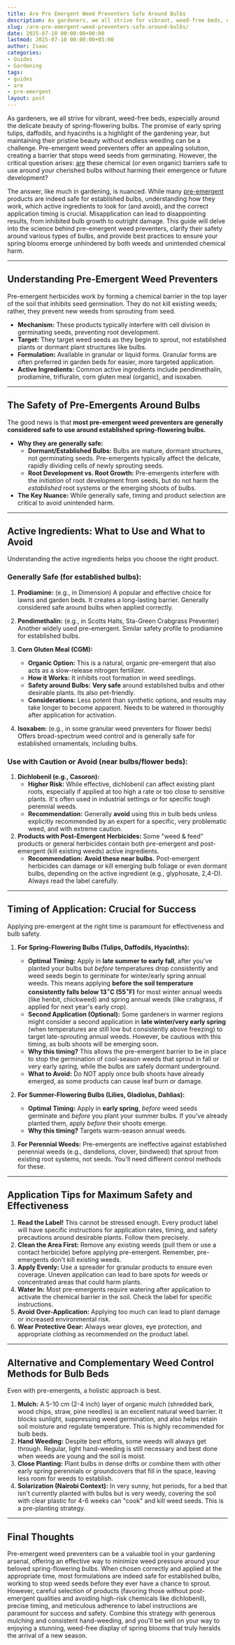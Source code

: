 ```yaml
---
title: Are Pre Emergent Weed Preventers Safe Around Bulbs
description: As gardeners, we all strive for vibrant, weed-free beds, especially around the delicate beauty of spring-flowering bulbs.
slug: /are-pre-emergent-weed-preventers-safe-around-bulbs/
date: 2025-07-10 00:00:00+00:00
lastmod: 2025-07-10 00:00:00+03:00
author: Isaac
categories:
- Guides
- Gardening
tags:
- guides
- are
- pre-emergent
layout: post
---
```

As gardeners, we all strive for vibrant, weed-free beds, especially around the delicate beauty of spring-flowering bulbs. The promise of early spring tulips, daffodils, and hyacinths is a highlight of the gardening year, but maintaining their pristine beauty without endless weeding can be a challenge. Pre-emergent weed preventers offer an appealing solution, creating a barrier that stops weed seeds from germinating. However, the critical question arises: [are](https://pestpolicy.com/are-butterfly-bushes-bad-for-butterflies/) these chemical (or even organic) barriers safe to use around your cherished bulbs without harming their emergence or future development?

The answer, like much in gardening, is nuanced. While many [pre-emergent](https://pestpolicy.com/when-to-apply-pre-emergent/) products are indeed safe for established bulbs, understanding how they work, which active ingredients to look for (and avoid), and the correct application timing is crucial. Misapplication can lead to disappointing results, from inhibited bulb growth to outright damage. This guide will delve into the science behind pre-emergent weed preventers, clarify their safety around various types of bulbs, and provide best practices to ensure your spring blooms emerge unhindered by both weeds and unintended chemical harm.

---

## Understanding Pre-Emergent Weed Preventers

Pre-emergent herbicides work by forming a chemical barrier in the top layer of the soil that inhibits seed germination. They do not kill existing weeds; rather, they prevent new weeds from sprouting from seed.

* **Mechanism:** These products typically interfere with cell division in germinating seeds, preventing root development.
* **Target:** They target weed seeds as they begin to sprout, not established plants or dormant plant structures like bulbs.
* **Formulation:** Available in granular or liquid forms. Granular forms are often preferred in garden beds for easier, more targeted application.
* **Active Ingredients:** Common active ingredients include pendimethalin, prodiamine, trifluralin, corn gluten meal (organic), and isoxaben.

---

## The Safety of Pre-Emergents Around Bulbs

The good news is that **most pre-emergent weed preventers are generally considered safe to use around established spring-flowering bulbs.**

* **Why they are generally safe:**
    * **Dormant/Established Bulbs:** Bulbs are mature, dormant structures, not germinating seeds. Pre-emergents typically affect the delicate, rapidly dividing cells of newly sprouting seeds.
    * **Root Development vs. Root Growth:** Pre-emergents interfere with the *initiation* of root development from seeds, but do not harm the *established* root systems or the emerging shoots of bulbs.
* **The Key Nuance:** While generally safe, timing and product selection are critical to avoid unintended harm.

---

## Active Ingredients: What to Use and What to Avoid

Understanding the active ingredients helps you choose the right product.

### Generally Safe (for established bulbs):

1.  **Prodiamine:** (e.g., in Dimension) A popular and effective choice for lawns and garden beds. It creates a long-lasting barrier. Generally considered safe around bulbs when applied correctly.
2.  **Pendimethalin:** (e.g., in Scotts Halts, Sta-Green Crabgrass Preventer) Another widely used pre-emergent. Similar safety profile to prodiamine for established bulbs.
3.  **Corn Gluten Meal (CGM):**
    * **Organic Option:** This is a natural, organic pre-emergent that also acts as a slow-release nitrogen fertilizer.
    * **How it Works:** It inhibits root formation in weed seedlings.
    * **Safety around Bulbs:** **Very safe** around established bulbs and other desirable plants. Its also pet-friendly.
    * **Considerations:** Less potent than synthetic options, and results may take longer to become apparent. Needs to be watered in thoroughly after application for activation.

4.  **Isoxaben:** (e.g., in some granular weed preventers for flower beds) Offers broad-spectrum weed control and is generally safe for established ornamentals, including bulbs.

### Use with Caution or Avoid (near bulbs/flower beds):

1.  **Dichlobenil (e.g., Casoron):**
    * **Higher Risk:** While effective, dichlobenil can affect existing plant roots, especially if applied at too high a rate or too close to sensitive plants. It's often used in industrial settings or for specific tough perennial weeds.
    * **Recommendation:** Generally **avoid** using this in bulb beds unless explicitly recommended by an expert for a specific, very problematic weed, and with extreme caution.
2.  **Products with Post-Emergent Herbicides:** Some "weed & feed" products or general herbicides contain both pre-emergent and post-emergent (kill existing weeds) active ingredients.
    * **Recommendation:** **Avoid these near bulbs.** Post-emergent herbicides can damage or kill emerging bulb foliage or even dormant bulbs, depending on the active ingredient (e.g., glyphosate, 2,4-D). Always read the label carefully.

---

## Timing of Application: Crucial for Success

Applying pre-emergent at the right time is paramount for effectiveness and bulb safety.

1.  **For Spring-Flowering Bulbs (Tulips, Daffodils, Hyacinths):**
    * **Optimal Timing:** Apply in **late summer to early fall**, after you've planted your bulbs but *before* temperatures drop consistently and weed seeds begin to germinate for winter/early spring annual weeds. This means applying **before the soil temperature consistently falls below $13^\circ \text{C}$ ($55^\circ \text{F}$)** for most winter annual weeds (like henbit, chickweed) and spring annual weeds (like crabgrass, if applied for next year's early crop).
    * **Second Application (Optional):** Some gardeners in warmer regions might consider a second application in **late winter/very early spring** (when temperatures are still low but consistently above freezing) to target late-sprouting annual weeds. However, be cautious with this timing, as bulb shoots will be emerging soon.
    * **Why this timing?** This allows the pre-emergent barrier to be in place to stop the germination of cool-season weeds that sprout in fall or very early spring, while the bulbs are safely dormant underground.
    * **What to Avoid:** Do NOT apply once bulb shoots have already emerged, as some products can cause leaf burn or damage.

2.  **For Summer-Flowering Bulbs (Lilies, Gladiolus, Dahlias):**
    * **Optimal Timing:** Apply in **early spring**, *before* weed seeds germinate and *before* you plant your summer bulbs. If you've already planted them, apply *before* their shoots emerge.
    * **Why this timing?** Targets warm-season annual weeds.

3.  **For Perennial Weeds:** Pre-emergents are ineffective against established perennial weeds (e.g., dandelions, clover, bindweed) that sprout from existing root systems, not seeds. You'll need different control methods for these.

---

## Application Tips for Maximum Safety and Effectiveness

1.  **Read the Label!** This cannot be stressed enough. Every product label will have specific instructions for application rates, timing, and safety precautions around desirable plants. Follow them precisely.
2.  **Clean the Area First:** Remove any existing weeds (pull them or use a contact herbicide) before applying pre-emergent. Remember, pre-emergents don't kill existing weeds.
3.  **Apply Evenly:** Use a spreader for granular products to ensure even coverage. Uneven application can lead to bare spots for weeds or concentrated areas that could harm plants.
4.  **Water In:** Most pre-emergents require watering after application to activate the chemical barrier in the soil. Check the label for specific instructions.
5.  **Avoid Over-Application:** Applying too much can lead to plant damage or increased environmental risk.
6.  **Wear Protective Gear:** Always wear gloves, eye protection, and appropriate clothing as recommended on the product label.

---

## Alternative and Complementary Weed Control Methods for Bulb Beds

Even with pre-emergents, a holistic approach is best.

1.  **Mulch:** A 5-10 cm (2-4 inch) layer of organic mulch (shredded bark, wood chips, straw, pine needles) is an excellent natural weed barrier. It blocks sunlight, suppressing weed germination, and also helps retain soil moisture and regulate temperature. This is highly recommended for bulb beds.
2.  **Hand Weeding:** Despite best efforts, some weeds will always get through. Regular, light hand-weeding is still necessary and best done when weeds are young and the soil is moist.
3.  **Close Planting:** Plant bulbs in dense drifts or combine them with other early spring perennials or groundcovers that fill in the space, leaving less room for weeds to establish.
4.  **Solarization (Nairobi Context):** In very sunny, hot periods, for a bed that isn't currently planted with bulbs but is very weedy, covering the soil with clear plastic for 4-6 weeks can "cook" and kill weed seeds. This is a pre-planting strategy.

---

## Final Thoughts

Pre-emergent weed preventers can be a valuable tool in your gardening arsenal, offering an effective way to minimize weed pressure around your beloved spring-flowering bulbs. When chosen correctly and applied at the appropriate time, most formulations are indeed safe for established bulbs, working to stop weed seeds before they ever have a chance to sprout. However, careful selection of products (favoring those without post-emergent qualities and avoiding high-risk chemicals like dichlobenil), precise timing, and meticulous adherence to label instructions are paramount for success and safety. Combine this strategy with generous mulching and consistent hand-weeding, and you'll be well on your way to enjoying a stunning, weed-free display of spring blooms that truly heralds the arrival of a new season.
